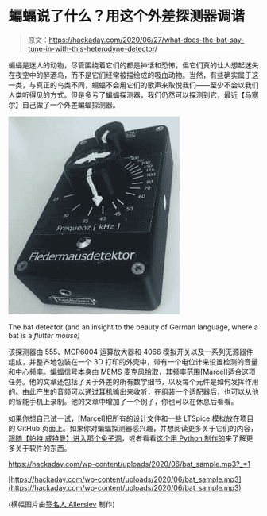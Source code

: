 # 蝙蝠说了什么？用这个外差探测器调谐

> 原文：<https://hackaday.com/2020/06/27/what-does-the-bat-say-tune-in-with-this-heterodyne-detector/>

蝙蝠是迷人的动物，尽管围绕着它们的都是神话和恐怖，但它们真的让人想起迷失在夜空中的醉酒鸟，而不是它们经常被描绘成的吸血动物。当然，有些确实属于这一类，与真正的鸟类不同，蝙蝠不会用它们的歌声来取悦我们——至少不会以我们人类听得见的方式。但是多亏了蝙蝠探测器，我们仍然可以探测到它，最近【马塞尔】自己做了一个外差蝙蝠探测器。

![Bat Detector in its enclosure](img/d35afb435457979620ddb24c35e282ad.png)

The bat detector (and an insight to the beauty of German language, where a bat is a *flutter mouse)*

该探测器由 555、MCP6004 运算放大器和 4066 模拟开关以及一系列无源器件组成，并整齐地包装在一个 3D 打印的外壳中，带有一个电位计来设置检测的音量和中心频率。蝙蝠信号本身由 MEMS 麦克风拾取，其频率范围[Marcel]适合这项任务。他的文章还包括了关于外差的所有数学细节，以及每个元件是如何发挥作用的。由此产生的音频可以通过耳机输出来收听，在组装一个适配器后，也可以从他的智能手机上录制。他的文章中增加了一个例子，你也可以在休息后看看。

如果你想自己试一试，[Marcel]把所有的设计文件和一些 LTSpice 模拟放在项目的 GitHub 页面上。如果你对蝙蝠探测器感兴趣，并想阅读更多关于它们的内容，[跟随【帕特·威特曼】进入那个兔子洞](https://hackaday.com/2019/10/17/worried-about-bats-in-your-belfry-a-tale-of-two-bat-detectors/)，或者看看[这个用 Python 制作的](https://hackaday.com/2017/08/10/we-should-stop-here-its-bat-country/)来了解更多关于软件的东西。

<https://hackaday.com/wp-content/uploads/2020/06/bat_sample.mp3?_=1>

[https://hackaday.com/wp-content/uploads/2020/06/bat_sample.mp3](https://hackaday.com/wp-content/uploads/2020/06/bat_sample.mp3)

(横幅图片由[签名人 Allerslev](https://pixabay.com/users/smallerslev-15390151/) 制作)